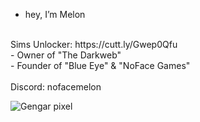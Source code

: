 - hey, I’m Melon
<br>
Sims Unlocker: https://cutt.ly/Gwep0Qfu
<br>
- Owner of "The Darkweb"
<br>
- Founder of "Blue Eye" & "NoFace Games"
<br>
<br>
Discord: nofacemelon


![Gengar pixel](https://user-images.githubusercontent.com/61595428/142208395-57ac45fe-a4b3-4d54-b3c8-4aef2d641f52.gif)



